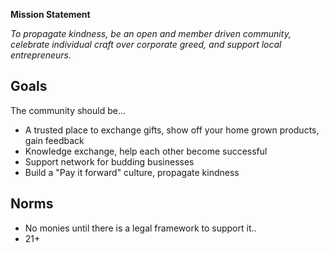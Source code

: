 
**Mission Statement**

_To propagate kindness, be an open and member driven community, celebrate individual craft over corporate greed, and support local entrepreneurs._


## Goals

The community should be…



* A trusted place to exchange gifts, show off your home grown products, gain feedback
* Knowledge exchange, help each other become successful
* Support network for budding businesses 
* Build a "Pay it forward" culture, propagate kindness


## Norms



* No monies until there is a legal framework to support it..
* 21+